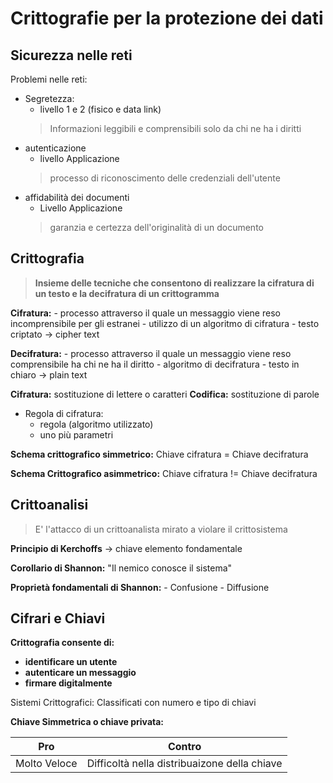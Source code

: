 
# Crittografie per la protezione dei dati

## Sicurezza nelle reti

Problemi nelle reti:
- Segretezza:
	- livello 1 e 2 (fisico e data link)
	> Informazioni leggibili e comprensibili solo da chi ne ha i diritti
- autenticazione
	- livello Applicazione
	> processo di riconoscimento delle credenziali dell'utente
- affidabilità dei documenti
	- Livello Applicazione
	> garanzia e certezza dell'originalità di un documento

## Crittografia

> **Insieme delle tecniche che consentono di realizzare la cifratura di un testo e la decifratura di un crittogramma**

**Cifratura:** 
	- processo attraverso il quale un messaggio viene reso incomprensibile per gli estranei
	- utilizzo di un algoritmo di cifratura
	- testo criptato -> cipher text 
	
**Decifratura:**
	- processo attraverso il quale un messaggio viene reso comprensibile ha chi ne ha il diritto
	- algoritmo di decifratura
	- testo in chiaro -> plain text

**Cifratura:** sostituzione di lettere o caratteri
**Codifica:** sostituzione di parole

- Regola di cifratura:
	- regola (algoritmo utilizzato)
	- uno  più parametri

**Schema crittografico simmetrico:** Chiave cifratura = Chiave decifratura

**Schema Crittografico asimmetrico:** Chiave cifratura != Chiave decifratura

## Crittoanalisi

> E' l'attacco di un crittoanalista mirato a violare il crittosistema

**Principio di Kerchoffs** -> chiave elemento fondamentale

**Corollario di Shannon:** "Il nemico conosce il sistema"

**Proprietà fondamentali di Shannon:**
	- Confusione
	- Diffusione

## Cifrari e Chiavi

**Crittografia consente di:**
- **identificare un utente**
- **autenticare un messaggio**
- **firmare digitalmente**

Sistemi Crittografici: Classificati con numero e tipo di chiavi

**Chiave Simmetrica o chiave privata:**

| Pro | Contro  |
|--|--|
|  Molto Veloce | Difficoltà nella distribuaizone della chiave |


<!--stackedit_data:
eyJoaXN0b3J5IjpbNjU1ODY0MTMyLDIxMzA0MDc1NzQsLTE4NT
YzNjUxNDRdfQ==
-->